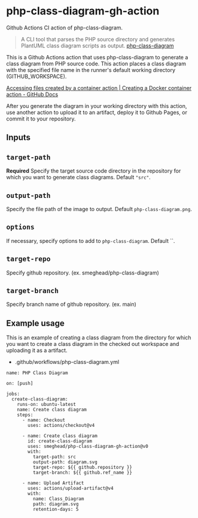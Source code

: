 # php-class-diagram-gh-action

Github Actions CI action of php-class-diagram.

> A CLI tool that parses the PHP source directory and generates PlantUML class diagram scripts as output.
> [php-class-diagram](https://github.com/smeghead/php-class-diagram)


This is a Github Actions action that uses php-class-diagram to generate a class diagram from PHP source code.
This action places a class diagram with the specified file name in the runner's default working directory (GITHUB_WORKSPACE).

[Accessing files created by a container action | Creating a Docker container action - GitHub Docs](https://docs.github.com/en/actions/creating-actions/creating-a-docker-container-action#accessing-files-created-by-a-container-action)

After you generate the diagram in your working directory with this action, use another action to upload it to an artifact, deploy it to Github Pages, or commit it to your repository.

## Inputs

## `target-path`

**Required** Specify the target source code directory in the repository for which you want to generate class diagrams. Default `"src"`.

## `output-path`

Specify the file path of the image to output. Default `php-class-diagram.png`.

## `options`

If necessary, specify options to add to `php-class-diagram`. Default ``.

## `target-repo`

Specify github repository. (ex. smeghead/php-class-diagram)

## `target-branch`

Specify branch name of github repository. (ex. main)

## Example usage

This is an example of creating a class diagram from the directory for which you want to create a class diagram in the checked out workspace and uploading it as a artifact.

 * .github/workflows/php-class-diagram.yml

```
name: PHP Class Diagram

on: [push]

jobs:
  create-class-diagram:
    runs-on: ubuntu-latest
    name: Create class diagram
    steps:
      - name: Checkout
        uses: actions/checkout@v4

      - name: Create class diagram
        id: create-class-diagram
        uses: smeghead/php-class-diagram-gh-action@v0
        with:
          target-path: src
          output-path: diagram.svg
          target-repo: ${{ github.repository }}
          target-branch: ${{ github.ref_name }}

      - name: Upload Artifact
        uses: actions/upload-artifact@v4
        with:
          name: Class_Diagram
          path: diagram.svg
          retention-days: 5
```

